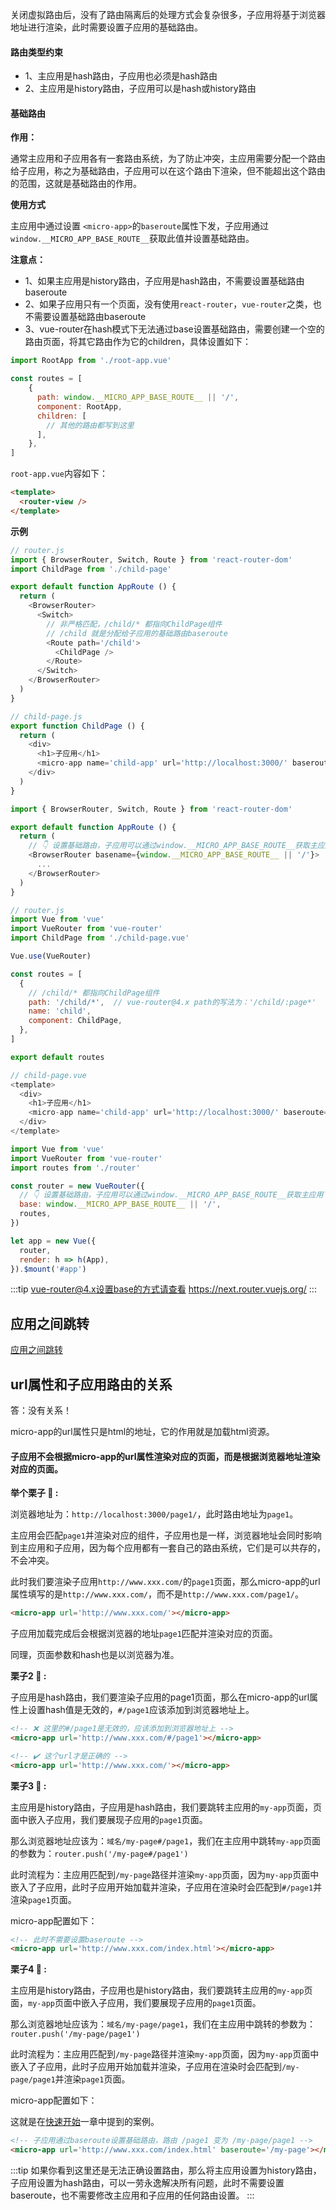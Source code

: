 关闭虚拟路由后，没有了路由隔离后的处理方式会复杂很多，子应用将基于浏览器地址进行渲染，此时需要设置子应用的基础路由。

#### 路由类型约束
- 1、主应用是hash路由，子应用也必须是hash路由
- 2、主应用是history路由，子应用可以是hash或history路由

#### 基础路由
**作用：**

通常主应用和子应用各有一套路由系统，为了防止冲突，主应用需要分配一个路由给子应用，称之为基础路由，子应用可以在这个路由下渲染，但不能超出这个路由的范围，这就是基础路由的作用。

**使用方式**

主应用中通过设置 `<micro-app>`的`baseroute`属性下发，子应用通过`window.__MICRO_APP_BASE_ROUTE__`获取此值并设置基础路由。

**注意点：**
- 1、如果主应用是history路由，子应用是hash路由，不需要设置基础路由baseroute
- 2、如果子应用只有一个页面，没有使用`react-router`，`vue-router`之类，也不需要设置基础路由baseroute
- 3、vue-router在hash模式下无法通过base设置基础路由，需要创建一个空的路由页面，将其它路由作为它的children，具体设置如下：

```js
import RootApp from './root-app.vue'

const routes = [
    {
      path: window.__MICRO_APP_BASE_ROUTE__ || '/',
      component: RootApp,
      children: [
        // 其他的路由都写到这里
      ],
    },
]
```

`root-app.vue`内容如下：
```html
<template>
  <router-view />
</template>
```


**示例**

<Tabs>
  <TabPanel title='React'>

<CodeGroup>
  <CodeGroupItem title="主应用">
  
```js
// router.js
import { BrowserRouter, Switch, Route } from 'react-router-dom'
import ChildPage from './child-page'

export default function AppRoute () {
  return (
    <BrowserRouter>
      <Switch>
        // 非严格匹配，/child/* 都指向ChildPage组件
        // /child 就是分配给子应用的基础路由baseroute
        <Route path='/child'>
          <ChildPage />
        </Route>
      </Switch>
    </BrowserRouter>
  )
}

// child-page.js
export function ChildPage () {
  return (
    <div>
      <h1>子应用</h1>
      <micro-app name='child-app' url='http://localhost:3000/' baseroute='/child'></micro-app>
    </div>
  )
}
```

  </CodeGroupItem>
  <CodeGroupItem title="子应用">

```js
import { BrowserRouter, Switch, Route } from 'react-router-dom'

export default function AppRoute () {
  return (
    // 👇 设置基础路由，子应用可以通过window.__MICRO_APP_BASE_ROUTE__获取主应用下发的baseroute，如果没有设置baseroute属性，则此值默认为空字符串
    <BrowserRouter basename={window.__MICRO_APP_BASE_ROUTE__ || '/'}>
      ...
    </BrowserRouter>
  )
}
```  
  
  </CodeGroupItem>
</CodeGroup>
  
  </TabPanel>
  <TabPanel title='Vue'>
  
<CodeGroup>
  <CodeGroupItem title="主应用">
  
```js
// router.js
import Vue from 'vue'
import VueRouter from 'vue-router'
import ChildPage from './child-page.vue'

Vue.use(VueRouter)

const routes = [
  {
    // /child/* 都指向ChildPage组件
    path: '/child/*',  // vue-router@4.x path的写法为：'/child/:page*'
    name: 'child',
    component: ChildPage,
  },
]

export default routes

// child-page.vue
<template>
  <div>
    <h1>子应用</h1>
    <micro-app name='child-app' url='http://localhost:3000/' baseroute='/child'></micro-app>
  </div>
</template>
```  

  </CodeGroupItem>
  <CodeGroupItem title="子应用">
  
```js
import Vue from 'vue'
import VueRouter from 'vue-router'
import routes from './router'

const router = new VueRouter({
  // 👇 设置基础路由，子应用可以通过window.__MICRO_APP_BASE_ROUTE__获取主应用下发的baseroute，如果没有设置baseroute属性，则此值默认为空字符串
  base: window.__MICRO_APP_BASE_ROUTE__ || '/',
  routes,
})

let app = new Vue({
  router,
  render: h => h(App),
}).$mount('#app')
```

  </CodeGroupItem>
</CodeGroup>  
  
  </TabPanel>
</Tabs>

:::tip
vue-router@4.x设置base的方式请查看 https://next.router.vuejs.org/
:::

## 应用之间跳转 

[应用之间跳转](/zh/jump)

## url属性和子应用路由的关系
答：没有关系！

micro-app的url属性只是html的地址，它的作用就是加载html资源。

#### 子应用不会根据micro-app的url属性渲染对应的页面，而是根据浏览器地址渲染对应的页面。

**举个栗子 🌰 :**

浏览器地址为：`http://localhost:3000/page1/`，此时路由地址为`page1`。

主应用会匹配`page1`并渲染对应的组件，子应用也是一样，浏览器地址会同时影响到主应用和子应用，因为每个应用都有一套自己的路由系统，它们是可以共存的，不会冲突。

此时我们要渲染子应用`http://www.xxx.com/`的`page1`页面，那么micro-app的url属性填写的是`http://www.xxx.com/`，而不是`http://www.xxx.com/page1/`。

```html
<micro-app url='http://www.xxx.com/'></micro-app>
```
子应用加载完成后会根据浏览器的地址`page1`匹配并渲染对应的页面。

同理，页面参数和hash也是以浏览器为准。

**栗子2 🌰 :**

子应用是hash路由，我们要渲染子应用的page1页面，那么在micro-app的url属性上设置hash值是无效的，`#/page1`应该添加到浏览器地址上。
```html
<!-- ❌ 这里的#/page1是无效的，应该添加到浏览器地址上 -->
<micro-app url='http://www.xxx.com/#/page1'></micro-app>

<!-- ✔️ 这个url才是正确的 -->
<micro-app url='http://www.xxx.com/'></micro-app>
```

**栗子3 🌰 :**

主应用是history路由，子应用是hash路由，我们要跳转主应用的`my-app`页面，页面中嵌入子应用，我们要展现子应用的`page1`页面。

那么浏览器地址应该为：`域名/my-page#/page1`，我们在主应用中跳转`my-app`页面的参数为：`router.push('/my-page#/page1')`

此时流程为：主应用匹配到`/my-page`路径并渲染`my-app`页面，因为`my-app`页面中嵌入了子应用，此时子应用开始加载并渲染，子应用在渲染时会匹配到`#/page1`并渲染`page1`页面。

micro-app配置如下：
```html
<!-- 此时不需要设置baseroute -->
<micro-app url='http://www.xxx.com/index.html'></micro-app>
```

**栗子4 🌰 :**

主应用是history路由，子应用也是history路由，我们要跳转主应用的`my-app`页面，`my-app`页面中嵌入子应用，我们要展现子应用的`page1`页面。

那么浏览器地址应该为：`域名/my-page/page1`，我们在主应用中跳转的参数为：`router.push('/my-page/page1')`

此时流程为：主应用匹配到`/my-page`路径并渲染`my-app`页面，因为`my-app`页面中嵌入了子应用，此时子应用开始加载并渲染，子应用在渲染时会匹配到`/my-page/page1`并渲染`page1`页面。

micro-app配置如下：

这就是在[快速开始](/zh/start)一章中提到的案例。
```html
<!-- 子应用通过baseroute设置基础路由，路由 /page1 变为 /my-page/page1 -->
<micro-app url='http://www.xxx.com/index.html' baseroute='/my-page'></micro-app>
```

:::tip
如果你看到这里还是无法正确设置路由，那么将主应用设置为history路由，子应用设置为hash路由，可以一劳永逸解决所有问题，此时不需要设置baseroute，也不需要修改主应用和子应用的任何路由设置。
:::
